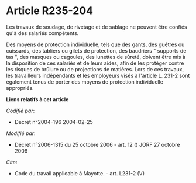 # Article R235-204

Les travaux de soudage, de rivetage et de sablage ne peuvent être confiés qu'à des salariés compétents. 

Des moyens de protection individuelle, tels que des gants, des guêtres ou cuissards, des tabliers ou gilets de protection,
des baudriers " supports de tas ", des masques ou cagoules, des lunettes de sûreté, doivent être mis à la disposition de ces
salariés et de leurs aides, afin de les protéger contre les risques de brûlure ou de projections de matières. Lors de ces
travaux, les travailleurs indépendants et les employeurs visés à l'article L. 231-2 sont également tenus de porter des moyens
de protection individuelle appropriés.

**Liens relatifs à cet article**

_Codifié par_:

  - Décret n°2004-196 2004-02-25

_Modifié par_:

  - Décret n°2006-1315 du 25 octobre 2006 - art. 12 () JORF 27 octobre 2006

_Cite_:

  - Code du travail applicable à Mayotte. - art. L231-2 (V)
